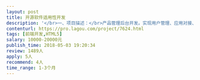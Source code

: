 ```yaml
---                
layout: post       
title: 开源软件适用性开发           
description: '</br>一、项目描述：</br>产品管理后台开发。实现用户管理、应用对接、权限控制</br>二、主要功能点：</br>1使用开源底层keycloak、openldap，angular</br>2支持在线注册和密码找回</br>3应用对接、并支持策略控制</br>4支持微信公众号</br>三、人员要求：</br>keycloak、openldap、angular熟悉使用</br>'     
contenturl: https://pro.lagou.com/project/7624.html      
tags: [前端开发,HTML5]            
salary: 10000-20000元          
publish_time: 2018-05-03 19:20:34         
review: 1489人                   
apply: 5人                   
recommend: 4人                   
time_range: 1-3个月              
---                 
```

